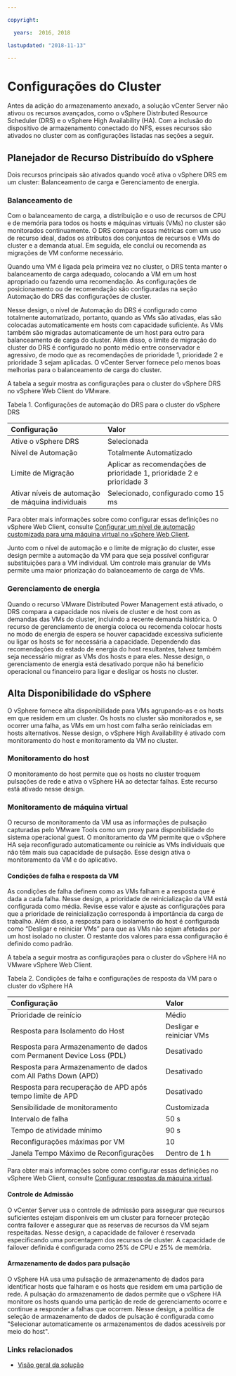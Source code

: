 ```yaml
---

copyright:

  years:  2016, 2018

lastupdated: "2018-11-13"

---
```


# Configurações do Cluster

Antes da adição do armazenamento anexado, a solução vCenter Server não ativou os recursos avançados, como o vSphere Distributed Resource Scheduler (DRS) e o vSphere High Availability (HA). Com a inclusão do dispositivo de armazenamento conectado do NFS, esses recursos são ativados no cluster com as configurações listadas nas seções a seguir.

## Planejador de Recurso Distribuído do vSphere

Dois recursos principais são ativados quando você ativa o vSphere DRS em um cluster: Balanceamento de carga e Gerenciamento de energia.

### Balanceamento de

Com o balanceamento de carga, a distribuição e o uso de recursos de CPU e de memória para todos os hosts e máquinas virtuais (VMs) no cluster são monitorados continuamente. O DRS compara essas métricas com um uso de recurso ideal, dados os atributos dos conjuntos de recursos e VMs do cluster e a demanda atual. Em seguida, ele conclui ou recomenda as migrações de VM conforme necessário.

Quando uma VM é ligada pela primeira vez no cluster, o DRS tenta manter o balanceamento de carga adequado, colocando a VM em um host apropriado ou fazendo uma recomendação. As configurações de posicionamento ou de recomendação são configuradas na seção Automação do DRS das configurações de cluster.

Nesse design, o nível de Automação do DRS é configurado como totalmente automatizado, portanto, quando as VMs são ativadas, elas são colocadas automaticamente em hosts com capacidade suficiente. As VMs também são migradas automaticamente de um host para outro para balanceamento de carga do cluster. Além disso, o limite de migração do cluster do DRS é configurado no ponto médio entre conservador e agressivo, de modo que as recomendações de prioridade 1, prioridade 2 e prioridade 3 sejam aplicadas. O vCenter Server fornece pelo menos boas melhorias para o balanceamento de carga do cluster.

A tabela a seguir mostra as configurações para o cluster do vSphere DRS no vSphere Web Client do VMware.

Tabela 1. Configurações de automação do DRS para o cluster do vSphere DRS

| Configuração             | Valor  |
|:------------------- |:------ |
| Ative o vSphere DRS | Selecionada |
| Nível de Automação | Totalmente Automatizado |
| Limite de Migração | Aplicar as recomendações de prioridade 1, prioridade 2 e prioridade 3 |
| Ativar níveis de automação de máquina individuais | Selecionado, configurado como 15 ms |

Para obter mais informações sobre como configurar essas definições no vSphere Web Client, consulte [Configurar um nível de automação customizada para uma máquina virtual no vSphere Web Client](https://docs.vmware.com/en/VMware-vSphere/5.5/com.vmware.vsphere.resmgmt.doc/GUID-C21C0609-923B-46FB-920C-887F00DBCAB9.html).

Junto com o nível de automação e o limite de migração do cluster, esse design permite a automação da VM para que seja possível configurar substituições para a VM individual. Um controle mais granular de VMs permite uma maior priorização do balanceamento de carga de VMs.

### Gerenciamento de energia

Quando o recurso VMware Distributed Power Management está ativado, o DRS compara a capacidade nos níveis de cluster e de host com as demandas das VMs do cluster, incluindo a recente demanda histórica. O recurso de gerenciamento de energia coloca ou recomenda colocar hosts no modo de energia de espera se houver capacidade excessiva suficiente ou ligar os hosts se for necessária a capacidade. Dependendo das recomendações do estado de energia do host resultantes, talvez também seja necessário migrar as VMs dos hosts e para eles.
Nesse design, o gerenciamento de energia está desativado porque não há benefício operacional ou financeiro para ligar e desligar os hosts no cluster.

## Alta Disponibilidade do vSphere

O vSphere fornece alta disponibilidade para VMs agrupando-as e os hosts em que residem em um cluster. Os hosts no cluster são monitorados e, se ocorrer uma falha, as VMs em um host com falha serão reiniciadas em hosts alternativos.
Nesse design, o vSphere High Availability é ativado com monitoramento do host e monitoramento da VM no cluster.

### Monitoramento do host

O monitoramento do host permite que os hosts no cluster troquem pulsações de rede e ativa o vSphere HA ao detectar falhas. Este recurso está ativado nesse design.

### Monitoramento de máquina virtual

O recurso de monitoramento da VM usa as informações de pulsação capturadas pelo VMware Tools como um proxy para disponibilidade do sistema operacional guest. O monitoramento da VM permite que o vSphere HA seja reconfigurado automaticamente ou reinicie as VMs individuais que não têm mais sua capacidade de pulsação. Esse design ativa o monitoramento da VM e do aplicativo.

#### Condições de falha e resposta da VM

As condições de falha definem como as VMs falham e a resposta que é dada a cada falha. Nesse design, a prioridade de reinicialização da VM está configurada como média. Revise esse valor e ajuste as configurações para que a prioridade de reinicialização corresponda à importância da carga de trabalho. Além disso, a resposta para o isolamento do host é configurada como “Desligar e reiniciar VMs” para que as VMs não sejam afetadas por um host isolado no cluster. O restante dos valores para essa configuração é definido como padrão.

A tabela a seguir mostra as configurações para o cluster do vSphere HA no VMware vSphere Web Client.

Tabela 2. Condições de falha e configurações de resposta da VM para o cluster do vSphere HA

| Configuração             | Valor  |
|:------------------- |:------ |
| Prioridade de reinício | Médio |
| Resposta para Isolamento do Host | Desligar e reiniciar VMs |
| Resposta para Armazenamento de dados com Permanent Device Loss (PDL) | Desativado |
| Resposta para Armazenamento de dados com All Paths Down (APD) | Desativado |
| Resposta para recuperação de APD após tempo limite de APD | Desativado |
| Sensibilidade de monitoramento | Customizada |
| Intervalo de falha | 50 s |
| Tempo de atividade mínimo | 90 s |
| Reconfigurações máximas por VM | 10 |
| Janela Tempo Máximo de Reconfigurações | Dentro de 1 h |

Para obter mais informações sobre como configurar essas definições no vSphere Web Client, consulte [Configurar respostas da máquina virtual](https://docs.vmware.com/en/VMware-vSphere/6.0/com.vmware.vsphere.avail.doc/GUID-3DAED2B1-55B8-4877-BD0F-BC57C10A516C.html).

#### Controle de Admissão

O vCenter Server usa o controle de admissão para assegurar que recursos suficientes estejam disponíveis em um cluster para fornecer proteção contra failover e assegurar que as reservas de recursos da VM sejam respeitadas. Nesse design, a capacidade de failover é reservada especificando uma porcentagem dos recursos de cluster. A capacidade de failover definida é configurada como 25% de CPU e 25% de memória.

#### Armazenamento de dados para pulsação

O vSphere HA usa uma pulsação de armazenamento de dados para identificar hosts que falharam e os hosts que residem em uma partição de rede. A pulsação do armazenamento de dados permite que o vSphere HA monitore os hosts quando uma partição de rede de gerenciamento ocorre e continue a responder a falhas que ocorrem. Nesse design, a política de seleção de armazenamento de dados de pulsação é configurada como "Selecionar automaticamente os armazenamentos de dados acessíveis por meio do host".

### Links relacionados

* [ Visão geral da solução ](../solution/solution_overview.html)

